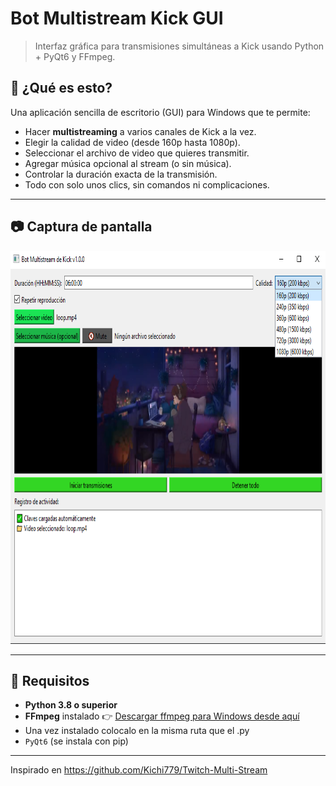 # Bot Multistream Kick GUI

> Interfaz gráfica para transmisiones simultáneas a Kick usando Python + PyQt6 y FFmpeg.

## 🚀 ¿Qué es esto?

Una aplicación sencilla de escritorio (GUI) para Windows que te permite:

- Hacer **multistreaming** a varios canales de Kick a la vez.
- Elegir la calidad de video (desde 160p hasta 1080p).
- Seleccionar el archivo de video que quieres transmitir.
- Agregar música opcional al stream (o sin música).
- Controlar la duración exacta de la transmisión.
- Todo con solo unos clics, sin comandos ni complicaciones.

---

## 📷 Captura de pantalla

<img width="817" height="629" alt="image" src="https://github.com/NullGang/Kick-Multi-Stream/blob/main/media/rVdVcKo.png?raw=true" />

---

## 📝 Requisitos

- **Python 3.8 o superior**
- **FFmpeg** instalado
  👉 [Descargar ffmpeg para Windows desde aquí](https://files.fm/f/3erbuq3np)
- Una vez instalado colocalo en la misma ruta que el .py
- `PyQt6` (se instala con pip)

---
Inspirado en https://github.com/Kichi779/Twitch-Multi-Stream 
